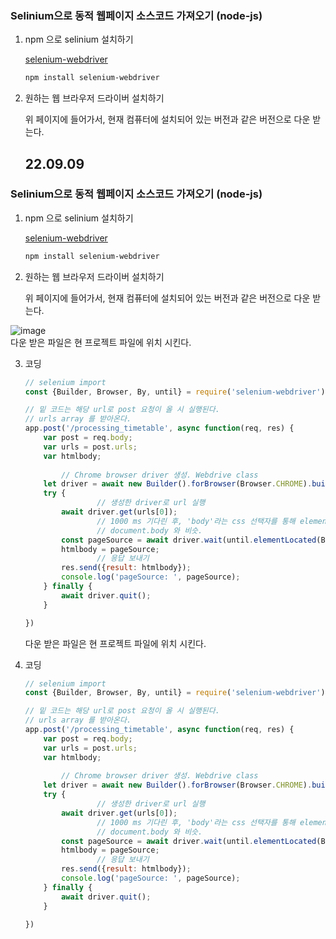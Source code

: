 
### Selinium으로 동적 웹페이지 소스코드 가져오기 (node-js)

1. npm 으로 selinium 설치하기

    
    [selenium-webdriver](https://www.npmjs.com/package/selenium-webdriver)
    
    ```bash
    npm install selenium-webdriver
    ```
    
2. 원하는 웹 브라우저 드라이버 설치하기
    
    위 페이지에 들어가서, 현재 컴퓨터에 설치되어 있는 버전과 같은 버전으로 다운 받는다.
    ## 22.09.09

### Selinium으로 동적 웹페이지 소스코드 가져오기 (node-js)

1. npm 으로 selinium 설치하기

    
    [selenium-webdriver](https://www.npmjs.com/package/selenium-webdriver)
    
    ```bash
    npm install selenium-webdriver
    ```
    
2. 원하는 웹 브라우저 드라이버 설치하기
    
    위 페이지에 들어가서, 현재 컴퓨터에 설치되어 있는 버전과 같은 버전으로 다운 받는다.
    
![image](https://user-images.githubusercontent.com/94734394/210939791-9c025c30-2577-4eb1-891b-697096652550.png)    
    다운 받은 파일은 현 프로젝트 파일에 위치 시킨다.
    
3. 코딩
    
    ```jsx
    // selenium import
    const {Builder, Browser, By, until} = require('selenium-webdriver');
    
    // 밑 코드는 해당 url로 post 요청이 올 시 실행된다.
    // urls array 를 받아온다.
    app.post('/processing_timetable', async function(req, res) {
        var post = req.body;
        var urls = post.urls;
        var htmlbody;
    		
    		// Chrome browser driver 생성. Webdrive class
        let driver = await new Builder().forBrowser(Browser.CHROME).build();
        try {
    				// 생성한 driver로 url 실행
            await driver.get(urls[0]);
    				// 1000 ms 기다린 후, 'body'라는 css 선택자를 통해 element를 가져온다.
    				// document.body 와 비슷.
            const pageSource = await driver.wait(until.elementLocated(By.css('body')), 1000).getAttribute('innerHTML');
            htmlbody = pageSource;
    				// 응답 보내기
            res.send({result: htmlbody});
            console.log('pageSource: ', pageSource);
        } finally {
            await driver.quit();
        }
    
    })
    ```
    
    다운 받은 파일은 현 프로젝트 파일에 위치 시킨다.
    
3. 코딩
    
    ```jsx
    // selenium import
    const {Builder, Browser, By, until} = require('selenium-webdriver');
    
    // 밑 코드는 해당 url로 post 요청이 올 시 실행된다.
    // urls array 를 받아온다.
    app.post('/processing_timetable', async function(req, res) {
        var post = req.body;
        var urls = post.urls;
        var htmlbody;
    		
    		// Chrome browser driver 생성. Webdrive class
        let driver = await new Builder().forBrowser(Browser.CHROME).build();
        try {
    				// 생성한 driver로 url 실행
            await driver.get(urls[0]);
    				// 1000 ms 기다린 후, 'body'라는 css 선택자를 통해 element를 가져온다.
    				// document.body 와 비슷.
            const pageSource = await driver.wait(until.elementLocated(By.css('body')), 1000).getAttribute('innerHTML');
            htmlbody = pageSource;
    				// 응답 보내기
            res.send({result: htmlbody});
            console.log('pageSource: ', pageSource);
        } finally {
            await driver.quit();
        }
    
    })
    ```
